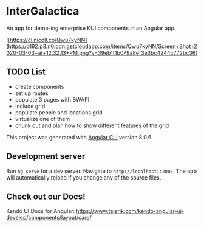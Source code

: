 # InterGalactica
An app for demo-ing enterprise KUI components in an Angular app.

![https://cl.nicoll.co/Qwu7kyNN](https://p192.p3.n0.cdn.getcloudapp.com/items/Qwu7kyNN/Screen+Shot+2020-03-03+at+12.32.13+PM.png?v=39eb1f1b079a8ef3e3bc4244c772bc36)

## TODO List

- create components
- set up routes
- populate 3 pages with SWAPI
- include grid
- populate people and locations grid
- virtualize one of them
- chunk out and plan how to show different features of the grid 

This project was generated with [Angular CLI](https://github.com/angular/angular-cli) version 8.0.6.

## Development server

Run `ng serve` for a dev server. Navigate to `http://localhost:4200/`. The app will automatically reload if you change any of the source files.

## Check out our Docs!

Kendo UI Docs for Angular: https://www.telerik.com/kendo-angular-ui-develop/components/layout/card/
